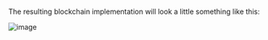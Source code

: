 The resulting blockchain implementation will look a little something like this:

![image](https://github.com/user-attachments/assets/57524935-fb0e-4be8-ab2c-ad22c2555180)
